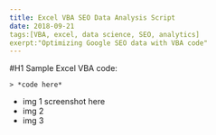 ```yaml
---
title: Excel VBA SEO Data Analysis Script
date: 2018-09-21
tags:[VBA, excel, data science, SEO, analytics]
exerpt:"Optimizing Google SEO data with VBA code"
---
```


#H1 Sample Excel VBA code: 

	> *code here*
	
* img 1 screenshot here
* img 2
* img 3



